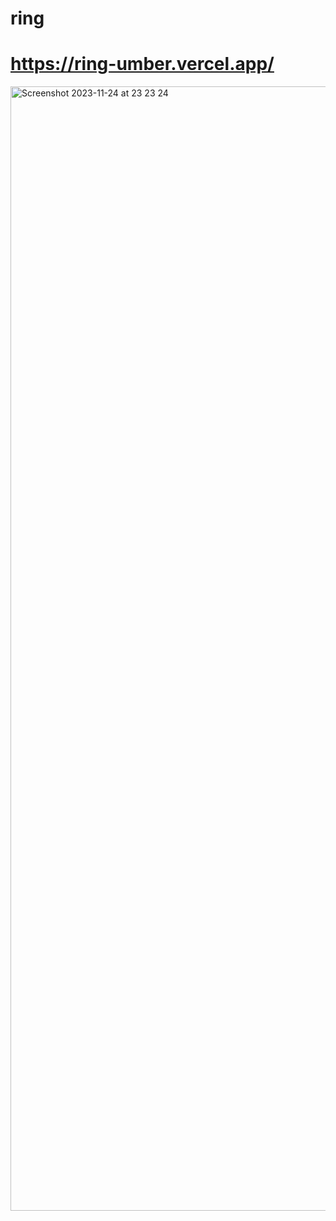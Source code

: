 # ring

# https://ring-umber.vercel.app/

<img width="1799" alt="Screenshot 2023-11-24 at 23 23 24" src="https://github.com/potocnikvid/ring/assets/54533045/4ad2fb10-eb8f-449f-b6a5-114b4cafb473">
